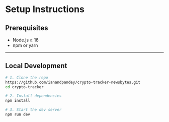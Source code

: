# Setup Instructions

## Prerequisites

- Node.js ≥ 16
- npm or yarn

---

## Local Development

```bash
# 1. Clone the repo
https://github.com/ianandpandey/crypto-tracker-newsbytes.git
cd crypto-tracker

# 2. Install dependencies
npm install

# 3. Start the dev server
npm run dev
```

